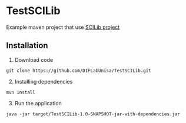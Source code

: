 # TestSCILib
Example maven project that use [SCILib project](https://github.com/DIFLabUnisa/SCILib)

## Installation
1. Download code
```
git clone https://github.com/DIFLabUnisa/TestSCILib.git
```
2. Installing dependencies
```
mvn install
```
3. Run the application
```
java -jar target/TestSCILib-1.0-SNAPSHOT-jar-with-dependencies.jar
```